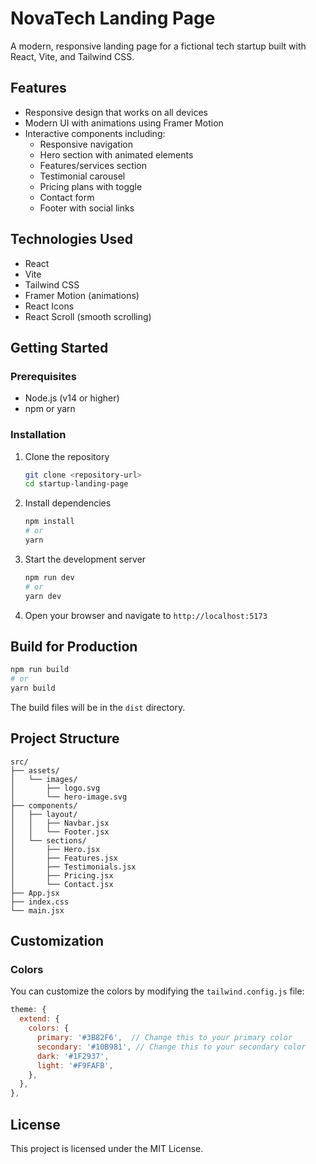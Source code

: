 # NovaTech Landing Page

A modern, responsive landing page for a fictional tech startup built with React, Vite, and Tailwind CSS.

## Features

- Responsive design that works on all devices
- Modern UI with animations using Framer Motion
- Interactive components including:
  - Responsive navigation
  - Hero section with animated elements
  - Features/services section
  - Testimonial carousel
  - Pricing plans with toggle
  - Contact form
  - Footer with social links

## Technologies Used

- React
- Vite
- Tailwind CSS
- Framer Motion (animations)
- React Icons
- React Scroll (smooth scrolling)

## Getting Started

### Prerequisites

- Node.js (v14 or higher)
- npm or yarn

### Installation

1. Clone the repository
   ```bash
   git clone <repository-url>
   cd startup-landing-page
   ```

2. Install dependencies
   ```bash
   npm install
   # or
   yarn
   ```

3. Start the development server
   ```bash
   npm run dev
   # or
   yarn dev
   ```

4. Open your browser and navigate to `http://localhost:5173`

## Build for Production

```bash
npm run build
# or
yarn build
```

The build files will be in the `dist` directory.

## Project Structure

```
src/
├── assets/
│   └── images/
│       ├── logo.svg
│       └── hero-image.svg
├── components/
│   ├── layout/
│   │   ├── Navbar.jsx
│   │   └── Footer.jsx
│   └── sections/
│       ├── Hero.jsx
│       ├── Features.jsx
│       ├── Testimonials.jsx
│       ├── Pricing.jsx
│       └── Contact.jsx
├── App.jsx
├── index.css
└── main.jsx
```

## Customization

### Colors

You can customize the colors by modifying the `tailwind.config.js` file:

```js
theme: {
  extend: {
    colors: {
      primary: '#3B82F6',  // Change this to your primary color
      secondary: '#10B981', // Change this to your secondary color
      dark: '#1F2937',
      light: '#F9FAFB',
    },
  },
},
```

## License

This project is licensed under the MIT License.
